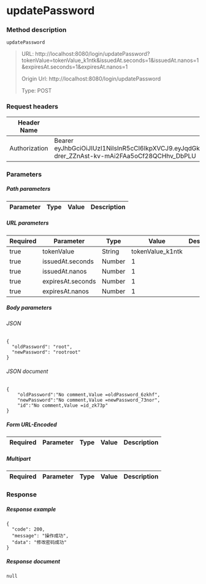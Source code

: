 # updatePassword

### Method description

```
updatePassword
```

> URL: http://localhost:8080/login/updatePassword?tokenValue=tokenValue_k1ntk&issuedAt.seconds=1&issuedAt.nanos=1&expiresAt.seconds=1&expiresAt.nanos=1
>
> Origin Url: http://localhost:8080/login/updatePassword
>
> Type: POST


### Request headers

|Header Name| Header Value|
|---------|------|
|Authorization|Bearer eyJhbGciOiJIUzI1NiIsInR5cCI6IkpXVCJ9.eyJqdGkiOiI5MTUzYWMzMy1iYTk1LTQxMjktOTZlMy05NmJjNTEwMjJjZWYiLCJpc3MiOiIwYzU5OTg5ZDM5NzAzODBhZTE2ODg4MDY4NmM0YTA3MCIsInN1YiI6IjBjNTk5ODlkMzk3MDM4MGFlMTY4ODgwNjg2YzRhMDcwIiwiZXhwIjoxNjgzNjM5MzU4LCJhdWQiOiJtZnMiLCJzY29wZSI6WyJ1c2VyTWFuIiwiZ2VuZXJhdGVKd3QiLCJzZWFyY2hPbmxpbmUiLCJyb2xlIiwiY29ubmVjdCIsInB1c2giLCJwdWJsaXNoIiwiY29uc3VtZSIsInF1ZXJ5Il19.PeP-drer_ZZnAst-kv-mAi2FAa5oCf28QCHhv_DbPLU|

### Parameters

##### Path parameters

| Parameter | Type | Value | Description |
|---------|------|------|------------|


##### URL parameters

|Required| Parameter | Type | Value | Description |
|---------|---------|------|------|------------|
|true|tokenValue|String|tokenValue_k1ntk||
|true|issuedAt.seconds|Number|1||
|true|issuedAt.nanos|Number|1||
|true|expiresAt.seconds|Number|1||
|true|expiresAt.nanos|Number|1||


##### Body parameters

###### JSON

```
{
  "oldPassword": "root",
  "newPassword": "rootroot"
}
```

###### JSON document

```
{
	"oldPassword":"No comment,Value =oldPassword_6zkhf",
	"newPassword":"No comment,Value =newPassword_73nor",
	"id":"No comment,Value =id_zk73p"
}
```


##### Form URL-Encoded
|Required| Parameter | Type | Value | Description |
|---------|---------|------|------|------------|


##### Multipart
|Required | Parameter | Type | Value | Description |
|---------|---------|------|------|------------|


### Response

##### Response example

```
{
  "code": 200,
  "message": "操作成功",
  "data": "修改密码成功"
}
```

##### Response document
```
null
```


